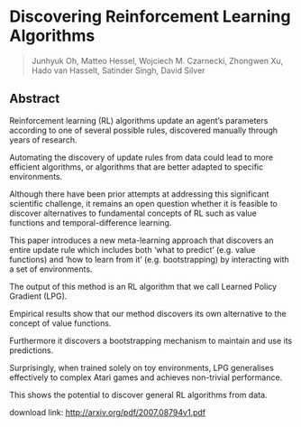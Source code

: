 # Discovering Reinforcement Learning Algorithms
> Junhyuk Oh, Matteo Hessel, Wojciech M. Czarnecki, Zhongwen Xu, Hado van Hasselt, Satinder Singh, David Silver

## Abstract
Reinforcement learning (RL) algorithms update an agent’s parameters according to one of several possible rules, discovered manually through years of research.

Automating the discovery of update rules from data could lead to more efficient algorithms, or algorithms that are better adapted to specific environments. 

Although there have been prior attempts at addressing this significant scientific challenge, it remains an open question whether it is feasible to discover alternatives to fundamental concepts of RL such as value functions and temporal-difference learning. 

This paper introduces a new meta-learning approach that discovers an entire update rule which includes both ‘what to predict’ (e.g. value functions) and ‘how to learn from it’ (e.g. bootstrapping) by interacting with a set of environments. 

The output of this method is an RL algorithm that we call Learned Policy Gradient (LPG). 

Empirical results show that our method discovers its own alternative to the concept of value functions. 

Furthermore it discovers a bootstrapping mechanism to maintain and use its predictions. 

Surprisingly, when trained solely on toy environments, LPG generalises effectively to complex Atari games and achieves non-trivial performance.

This shows the potential to discover general RL algorithms from data.

download link: http://arxiv.org/pdf/2007.08794v1.pdf
